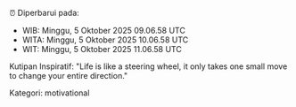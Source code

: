 ⏰ Diperbarui pada:
- WIB: Minggu, 5 Oktober 2025 09.06.58 UTC
- WITA: Minggu, 5 Oktober 2025 10.06.58 UTC
- WIT: Minggu, 5 Oktober 2025 11.06.58 UTC

Kutipan Inspiratif:
"Life is like a steering wheel, it only takes one small move to change your entire direction."


Kategori: motivational


